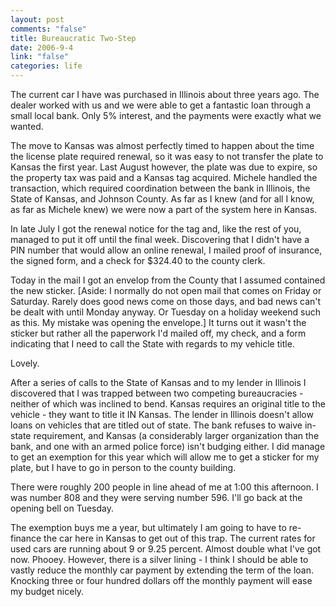 ```yaml
--- 
layout: post
comments: "false"
title: Bureaucratic Two-Step
date: 2006-9-4
link: "false"
categories: life
---
```

The current car I have was purchased in Illinois about three years ago. The dealer worked with us and we were able to get a fantastic loan through a small local bank. Only 5% interest, and the payments were exactly what we wanted.

The move to Kansas was  almost perfectly timed to happen about the time the license plate required renewal, so it was easy to not transfer the plate to Kansas the first year. Last August however, the plate was due to expire, so the property tax was paid and a Kansas tag acquired. Michele handled the transaction, which required coordination between the bank in Illinois, the State of Kansas, and Johnson County. As far as I knew (and for all I know, as far as Michele knew) we were now a part of the system here in Kansas.

In late July I got the renewal notice for the tag and, like the rest of you, managed to put it off until the final week. Discovering that I didn't have a PIN number that would allow an online renewal, I mailed proof of insurance, the signed form, and a check for $324.40 to the county clerk.

Today in the mail I got an envelop from the County that I assumed contained the new sticker. [Aside: I normally do not open mail that comes on Friday or Saturday. Rarely does good news come on those days, and bad news can't be dealt with until Monday anyway. Or Tuesday on a holiday weekend such as this. My mistake was opening the envelope.] It turns out it wasn't the sticker but rather all the paperwork I'd mailed off, my check, and a form indicating that I need to call the State with regards to my vehicle title.

Lovely.

After a series of calls to the State of Kansas and to my lender in Illinois I discovered that I was trapped between two competing bureaucracies - neither of which was inclined to bend. Kansas requires an original title to the vehicle - they want to title it IN Kansas. The lender in Illinois doesn't allow loans on vehicles that are titled out of state. The bank refuses to waive in-state requirement, and Kansas (a considerably larger organization than the bank, and one with an armed police force) isn't budging either. I did manage to get an exemption for this year which will allow me to get a sticker for my plate, but I have to go in person to the county building.

There were roughly 200 people in line ahead of me at 1:00 this afternoon. I was number 808 and they were serving number 596. I'll go back at the opening bell on Tuesday.

The exemption buys me a year, but ultimately I am going to have to re-finance the car here in Kansas to get out of this trap. The current rates for used cars are running about 9 or 9.25 percent. Almost double what I've got now. Phooey. However, there is a silver lining - I think I should be able to vastly reduce the monthly car payment by extending the term of the loan. Knocking three or four hundred dollars off the monthly payment will ease my budget nicely.

